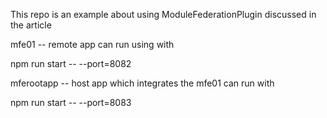 This repo is an example about using ModuleFederationPlugin discussed in the article



mfe01 -- remote app can run using with

npm run start -- --port=8082

mferootapp -- host app which integrates the mfe01 can run with

npm run start -- --port=8083

